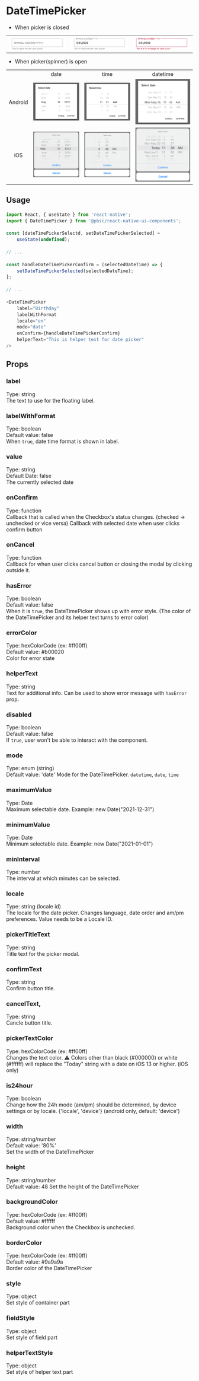 # DateTimePicker
- When picker is closed
<table >
   <tr>
      <td><img src="datetimepicker_unselected.png" alt="DateTimePicker unselected" /></td>
      <td><img src="datetimepicker_selected.png" alt="DateTimePicker selected" /></td></td>
      <td><img src="datetimepicker_error.png" alt="DateTimePicker with error" /></td>
  </tr>
</table>

- When picker(spinner) is open
<table >
   <tr>
      <td></td>
      <td align="center">date</td>
      <td align="center">time</td>
      <td align="center">datetime</td>
  </tr>
   <tr>
      <td align="center">Android</td>
      <td><img src="datetimepicker_date_android.png" alt="DateTimePicker date on Android" /></td>
      <td><img src="datetimepicker_time_android.png" alt="DateTimePicker time on Android" /></td>
      <td><img src="datetimepicker_datetime_android.png" alt="DateTimePicker datetime on Android" /></td>
  </tr>
  <tr>
      <td align="center">iOS</td>
      <td><img src="datetimepicker_date_ios.png" alt="DateTimePicker date on iOS" /></td>
      <td><img src="datetimepicker_time_ios.png" alt="DateTimePicker time on iOS" /></td>
      <td><img src="datetimepicker_datetime_ios.png" alt="DateTimePicker datetime on iOS" /></td>
  </tr>
</table>

## Usage

```js
import React, { useState } from 'react-native';
import { DateTimePicker } from '@pbsc/react-native-ui-components';

const [dateTimePickerSelectd, setDateTimePickerSelected] =
    useState(undefined);

// ...

const handleDateTimePickerConfirm = (selectedDateTime) => {
    setDateTimePickerSelected(selectedDateTime);
};

// ...

<DateTimePicker
    label="Birthday"
    labelWithFormat
    locale="en"
    mode="date"
    onConfirm={handleDateTimePickerConfirm}
    helperText="This is helper text for date picker"
/>
```

## Props
### label
Type: string <br/>
The text to use for the floating label.

### labelWithFormat
Type: boolean <br/>
Default value: false <br/>
When `true`, date time format is shown in label.

### value
Type: string <br/>
Default Date: false <br/>
The currently selected date

### onConfirm
Type: function <br/>
Callback that is called when the Checkbox's status changes. (checked -> unchecked or vice versa)
Callback with selected date when user clicks confirm button

### onCancel
Type: function <br/>
Callback for when user clicks cancel button or closing the modal by clicking outside it.

### hasError
Type: boolean <br/>
Default value: false <br/>
When it is `true`, the DateTimePicker shows up with error style. (The color of the DateTimePicker and its helper text turns to error color)

### errorColor
Type: hexColorCode (ex: #ff00ff) <br/>
Default value: #b00020 <br/>
Color for error state

### helperText
Type: string <br/>
Text for additional info.  Can be used to show error message with `hasError` prop.

### disabled
Type: boolean <br/>
Default value: false <br/>
If `true`, user won't be able to interact with the component.

### mode
Type: enum (string) <br/>
Default value: 'date'
Mode for the DateTimePicker. `datetime`, `date`, `time`

### maximumValue
Type: Date <br/>
Maximum selectable date.  Example: new Date("2021-12-31")

### minimumValue
Type: Date <br/>
Minimum selectable date.  Example: new Date("2021-01-01")

### minInterval
Type: number <br/>
The interval at which minutes can be selected.

### locale
Type: string (locale id) <br/>
The locale for the date picker. Changes language, date order and am/pm preferences. Value needs to be a Locale ID.

### pickerTitleText
Type: string <br/>
Title text for the picker modal.

### confirmText
Type: string <br/>
Confirm button title.

### cancelText,
Type: string <br/>
Cancle button title.

### pickerTextColor
Type: hexColorCode (ex: #ff00ff) <br/>
Changes the text color. ⚠ Colors other than black (#000000) or white (#ffffff) will replace the "Today" string with a date on iOS 13 or higher. (iOS only)

### is24hour
Type: boolean <br/>
Change how the 24h mode (am/pm) should be determined, by device settings or by locale. {'locale', 'device'} (android only, default: 'device')

### width
Type: string/number <br/>
Default value: '80%' <br/>
Set the width of the DateTimePicker

### height
Type: string/number <br/>
Default value: 48
Set the height of the DateTimePicker

### backgroundColor
Type: hexColorCode (ex: #ff00ff) <br/>
Default value: #ffffff <br/>
Background color when the Checkbox is unchecked.    

### borderColor
Type: hexColorCode (ex: #ff00ff) <br/>
Default value: #9a9a9a <br/>
Border color of the DateTimePicker

### style
Type: object <br/>
Set style of container part

### fieldStyle
Type: object <br/>
Set style of field part

### helperTextStyle
Type: object <br/>
Set style of helper text part
